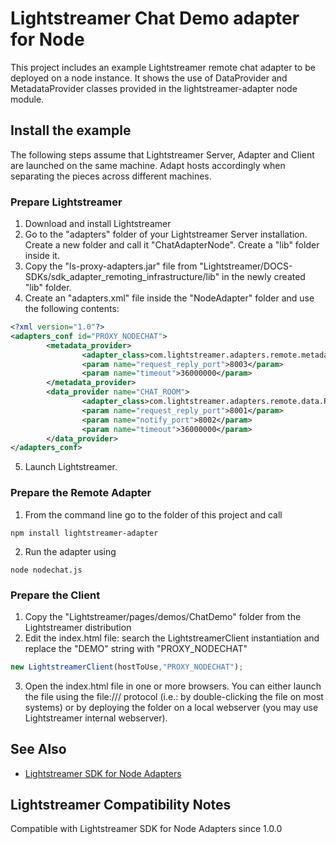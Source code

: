# Lightstreamer Chat Demo adapter for Node #

This project includes an example Lightstreamer remote chat adapter to be deployed on a node instance.
It shows the use of DataProvider and MetadataProvider classes provided in the lightstreamer-adapter node module.

## Install the example ##
The following steps assume that Lightstreamer Server, Adapter and Client are launched on the same machine. Adapt hosts accordingly when separating the pieces across different machines.

### Prepare Lightstreamer ###

1.    Download and install Lightstreamer
2.    Go to the "adapters" folder of your Lightstreamer Server installation. Create a new folder and call it "ChatAdapterNode". Create a "lib" folder inside it.
3.    Copy the "ls-proxy-adapters.jar" file from "Lightstreamer/DOCS-SDKs/sdk_adapter_remoting_infrastructure/lib" in the newly created "lib" folder.
4.    Create an "adapters.xml" file inside the "NodeAdapter" folder and use the following contents:
```xml
<?xml version="1.0"?>
<adapters_conf id="PROXY_NODECHAT">
        <metadata_provider>
                <adapter_class>com.lightstreamer.adapters.remote.metadata.RobustNetworkedMetadataProvider</adapter_class>
                <param name="request_reply_port">8003</param>
                <param name="timeout">36000000</param>
        </metadata_provider>
        <data_provider name="CHAT_ROOM">
                <adapter_class>com.lightstreamer.adapters.remote.data.RobustNetworkedDataProvider</adapter_class>
                <param name="request_reply_port">8001</param>
                <param name="notify_port">8002</param>
                <param name="timeout">36000000</param>
        </data_provider>
</adapters_conf>
```

5.    Launch Lightstreamer.

### Prepare the Remote Adapter ###

1.    From the command line go to the folder of this project and call
```
npm install lightstreamer-adapter
```

2.    Run the adapter using
```
node nodechat.js
```

### Prepare the Client ###

1.    Copy the "Lightstreamer/pages/demos/ChatDemo" folder from the Lightstreamer distribution
2.    Edit the index.html file: search the LightstreamerClient instantiation and replace the "DEMO" string with "PROXY_NODECHAT"
```js
new LightstreamerClient(hostToUse,"PROXY_NODECHAT");
```

3.    Open the index.html file in one or more browsers. You can either launch the file using the file:/// protocol (i.e.: by double-clicking the file on most systems) or by deploying the folder on a local webserver (you may use Lightstreamer internal webserver).

## See Also ##
*    [Lightstreamer SDK for Node Adapters](https://github.com/Weswit/Lightstreamer-lib-node-adapter "Lightstreamer SDK for Node Adapters")

## Lightstreamer Compatibility Notes ##
Compatible with Lightstreamer SDK for Node Adapters since 1.0.0

